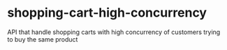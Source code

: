 # shopping-cart-high-concurrency
API that handle shopping carts with high concurrency of customers trying to buy the same product
